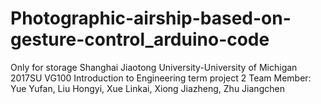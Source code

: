 # Photographic-airship-based-on-gesture-control_arduino-code
Only for storage
Shanghai Jiaotong University-University of Michigan 2017SU VG100 Introduction to Engineering term project 2
Team Member: Yue Yufan, Liu Hongyi, Xue Linkai, Xiong Jiazheng, Zhu Jiangchen
